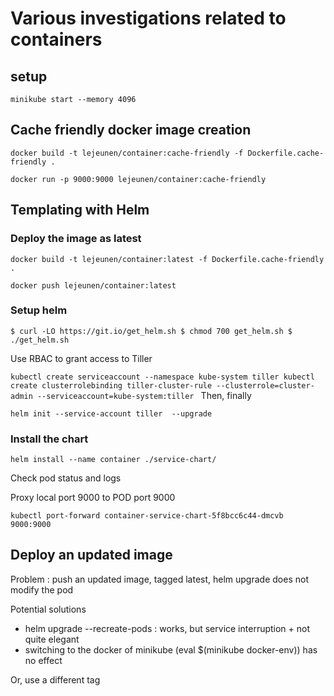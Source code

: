 # Various investigations related to containers

## setup

`minikube start --memory 4096`



## Cache friendly docker image creation

`docker build -t lejeunen/container:cache-friendly -f Dockerfile.cache-friendly .`

`docker run -p 9000:9000 lejeunen/container:cache-friendly`


## Templating with Helm

### Deploy the image as latest

`docker build -t lejeunen/container:latest -f Dockerfile.cache-friendly .`

`docker push lejeunen/container:latest`

### Setup helm

`$ curl -LO https://git.io/get_helm.sh
$ chmod 700 get_helm.sh
$ ./get_helm.sh`

Use RBAC to grant access to Tiller

`kubectl create serviceaccount --namespace kube-system tiller
kubectl create clusterrolebinding tiller-cluster-rule --clusterrole=cluster-admin --serviceaccount=kube-system:tiller
`
Then, finally

`helm init --service-account tiller  --upgrade`


### Install the chart

`helm install --name container ./service-chart/`


Check pod status and logs

Proxy local port 9000 to POD port 9000

`kubectl port-forward container-service-chart-5f8bcc6c44-dmcvb 9000:9000`


## Deploy an updated image

Problem : push an updated image, tagged latest, helm upgrade does not modify the pod

Potential solutions
- helm upgrade --recreate-pods : works, but service interruption + not quite elegant
- switching to the docker of minikube (eval $(minikube docker-env)) has no effect

Or, use a different tag


